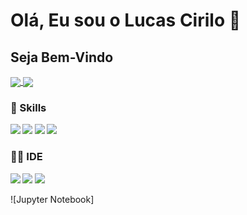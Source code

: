 # Olá, Eu sou o Lucas Cirilo 👋
## Seja Bem-Vindo

<a href="https://github.com/lucas-cirilo/github-readme-stats">
  <img height=auto align="center" src="https://github-readme-stats.vercel.app/api?username=lucas&card_width=auto&show_icons=true&theme=radical" />
</a>
<a href="https://github.com/lucas-cirilo/convoychat">
  <img height=auto align="center" src="https://github-readme-stats.vercel.app/api/top-langs?username=lucas-cirilo&layout=compact&langs_count=8&card_width=auto&show_icons=true&theme=radical"/>
</a>


### 🚀 Skills

<b href="https://github.com/lucas-cirilo"> 
  
<img height=auto width=auto src="https://img.shields.io/badge/Python-14354C?style=for-the-badge&logo=python&logoColor=white"/>
<img height=auto width=auto src="https://img.shields.io/badge/Linux-FCC624?style=for-the-badge&logo=linux&logoColor=black"/>
<img height=auto width=auto src="https://img.shields.io/badge/Arch_Linux-1793D1?style=for-the-badge&logo=arch-linux&logoColor=white"/>
<img height=auto width=auto src="https://img.shields.io/badge/Kali_Linux-557C94?style=for-the-badge&logo=kali-linux&logoColor=white&round_badge"/>
</b>

### 👩‍💻 IDE

<b href="https://github.com/lucas-cirilo"> 
  
<img height=auto src="https://img.shields.io/badge/Colab-F9AB00?style=for-the-badge&logo=googlecolab&color=525252&width=auto" />
<img height=auto src="https://img.shields.io/badge/jupyter-%23FA0F00.svg?style=for-the-badge&logo=jupyter&logoColor=white&width=auto" />
<img height=auto src="https://img.shields.io/badge/pycharm-143?style=for-the-badge&logo=pycharm&logoColor=black&color=black&labelColor=green&width=auto" />
</b>


 ![Jupyter Notebook] 











<!--
**lucas-cirilo/lucas-cirilo** is a ✨ _special_ ✨ repository because its `README.md` (this file) appears on your GitHub profile.

Here are some ideas to get you started:

- 🔭 I’m currently working on ...
- 🌱 I’m currently learning ...
- 👯 I’m looking to collaborate on ...
- 🤔 I’m looking for help with ...
- 💬 Ask me about ...
- 📫 How to reach me: ...
- 😄 Pronouns: ...
- ⚡ Fun fact: ...
-->
